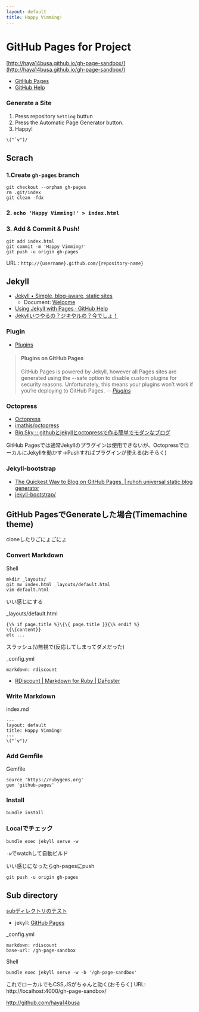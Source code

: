 ```yaml
---
layout: default
title: Happy Vimming!
---
```


GitHub Pages for Project
=====

[http://haya14busa.github.io/gh-page-sandbox/](http://haya14busa.github.io/gh-page-sandbox/)

- [GitHub Pages](http://pages.github.com/#project_pages)
- [GitHub Help](https://help.github.com/categories/20/articles)

### Generate a Site
1. Press repository `Setting` buttun
2. Press the Automatic Page Generator button.
3. Happy!
```
\("`v")/
```

## Scrach
### 1.Create `gh-pages` branch

```
git checkout --orphan gh-pages
rm .git/index
git clean -fdx
```
### 2. `echo 'Happy Vimming!' > index.html`

### 3. Add & Commit & Push!
```
git add index.html
git commit -m 'Happy Vimming!'
git push -u origin gh-pages
```

URL
:   `http://{username}.github.com/{repository-name}`

Jekyll
-----
- [Jekyll • Simple, blog-aware, static sites](http://jekyllrb.com/)
    - Document: [Welcome](http://jekyllrb.com/docs/home/)
- [Using Jekyll with Pages · GitHub Help](https://help.github.com/articles/using-jekyll-with-pages)
- [Jekyllいつやるの？ジキやルの？今でしょ！](http://melborne.github.io/2013/05/20/now-the-time-to-start-jekyll/)


### Plugin
- [Plugins](http://jekyllrb.com/docs/plugins/)

> #### Plugins on GitHub Pages
> GitHub Pages is powered by Jekyll, however all Pages sites are generated using the --safe option to disable custom plugins for security reasons. Unfortunately, this means your plugins won’t work if you’re deploying to GitHub Pages.
> -- <cite>[Plugins](http://jekyllrb.com/docs/plugins/)</cite>

### Octopress
- [Octopress](http://octopress.org/)
- [imathis/octopress](https://github.com/imathis/octopress)
- [Big Sky :: githubとjekyllとoctopressで作る簡単でモダンなブログ](http://mattn.kaoriya.net/software/lang/ruby/20111017205717.htm)

GitHub Pagesでは通常Jekyllのプラグインは使用できないが、OctopressでローカルにJekyllを動かす->Pushすればプラグインが使える(おそらく)

### Jekyll-bootstrap
- [The Quickest Way to Blog on GitHub Pages. | ruhoh universal static blog generator](http://jekyllbootstrap.com/)
- [jekyll-bootstrap/](https://github.com/plusjade/jekyll-bootstrap/)


GitHub PagesでGenerateした場合(Timemachine theme)
-----

cloneしたりごにょごにょ

### Convert Markdown

Shell

```
mkdir _layouts/
git mv index.html _layouts/default.html
vim default.html
```

いい感じにする

\_layouts/default.html

~~~
{\% if page.title %}\{\{ page.title }}{\% endif %}
\{\{content}}
etc ...
~~~
スラッシュ(\\)無視で(反応してしまってダメだった)

\_config.yml

```
markdown: rdiscount
```
- [RDiscount | Markdown for Ruby | DaFoster](http://dafoster.net/projects/rdiscount/)

### Write Markdown
index.md
```
---
layout: default
title: Happy Vimming!
---
\("`v")/
```


### Add Gemfile
Gemfile

```
source 'https://rubygems.org'
gem 'github-pages'
```

### Install
```
bundle install
```

### Localでチェック
```
bundle exec jekyll serve -w
```
`-w`でwatchして自動ビルド

いい感じになったらgh-pagesにpush

```
git push -u origin gh-pages
```


Sub directory
-----

[subディレクトリのテスト](./sub/)

- jekyll: [GitHub Pages](http://jekyllrb.com/docs/github-pages/)

\_config.yml

```
markdown: rdiscount
base-url: /gh-page-sandbox
```

Shell

```
bundle exec jekyll serve -w -b '/gh-page-sandbox'
```

これでローカルでもCSS,JSがちゃんと効く(おそらく)
URL: http://localhost:4000/gh-page-sandbox/

http://github.com/haya14busa
